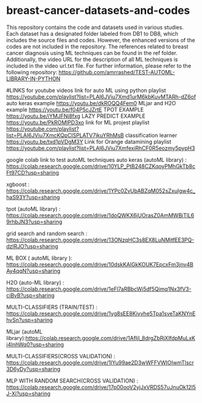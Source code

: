 # breast-cancer-datasets-and-codes

This repository contains the code and datasets used in various studies.
Each dataset has a designated folder labeled from DB1 to DB8, which includes the source files and codes. 
However, the enhanced versions of the codes are not included in the repository.
The references related to breast cancer diagnosis using ML techniques can be found in the ref folder. 
Additionally, the video URL for the description of all ML techniques is included in the video url.txt file.
For further information, please refer to the following repository:
https://github.com/amrrashed/TEST-AUTOML-LIBRARY-IN-PYTHON

#LINKS for youtube videos
link for auto ML using python playlist
https://youtube.com/playlist?list=PLAI6JViu7Xmd1urM6kbKuvMTARh-dZ6of
auto keras example 
https://youtu.be/dkROQQ4Fem0
MLjar and H2O example
https://youtu.be/f04P5cJZrtE
TPOT EXAMPLE
https://youtu.be/iYMJFNj8fxg
LAZY PREDICT EXAMPLE
https://youtu.be/PkROMlPD3xo
link for ML projest playlist
https://youtube.com/playlist?list=PLAI6JViu7XmcKQpCISPLATV7jkuYRhMsB
classification learner
https://youtu.be/txd1pVDgM3Y
Link for Orange datamining playlist
https://youtube.com/playlist?list=PLAI6JViu7XmfexiRhCF0R5eozmy5pypH3

google colab link to test autoML techniques 
auto keras (autoML library) : https://colab.research.google.com/drive/10YLP_PtB248CZKqoyPMhGkTb8cFt97CD?usp=sharing

xgboost : https://colab.research.google.com/drive/1YPc0ZvUbABZqM052sZxuIgw4c_haS93Y?usp=sharing

tpot (autoML library) : https://colab.research.google.com/drive/1doQWKX6jUOrasZ0AmMWBiTlL69rhbJN3?usp=sharing

grid search and random search : https://colab.research.google.com/drive/13ONzqHC3s8EX8LuNMitfEE3PQ-dzlRJO?usp=sharing

ML BOX ( autoML library ): https://colab.research.google.com/drive/10dskKAlGkKOUK7EpcxFm3jnv4BAy4qqN?usp=sharing

H2O (auto-ML library) : https://colab.research.google.com/drive/1eFl7aRBbcWi5df5Qimq1Nx3fV3-ciBvB?usp=sharing

MULTI-CLASSIFIERS (TRAIN/TEST) : https://colab.research.google.com/drive/1yg8sEE8Kiyvhe5Tpa1sveTaKNYnEhvSn?usp=sharing

MLjar (autoML library):https://colab.research.google.com/drive/1AfIjI_8drgZbRjXIfdpMuLxKi4InhWq0?usp=sharing

MULTI-CLASSIFIERS(CROSS VALIDATION) : https://colab.research.google.com/drive/1lYu99ae2D3wWFFVWIOIwmTlscr3D6yDy?usp=sharing

MLP WITH RANDOM SEARCH(CROSS VALIDATION) : https://colab.research.google.com/drive/17p00ooV2yjJxVRDS57uJnuOk12l5J-Xi?usp=sharing


